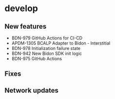 # develop

## New features
- BDN-979 GitHub Actions for CI-CD
- APDM-1305 BCALP Adapter to Bidon - Interstitial 
- BDN-978 Initialization failure state
- BDN-942 New Bidon SDK init logic
- BDN-975 GitHub Actions

## Fixes

## Network updates


